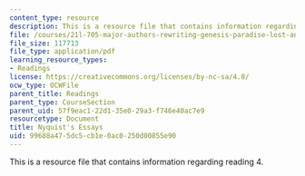 ```yaml
---
content_type: resource
description: This is a resource file that contains information regarding reading 4.
file: /courses/21l-705-major-authors-rewriting-genesis-paradise-lost-and-twentieth-century-fantasy-spring-2009/99688a475dc5cb1e0ac0250d00855e90_MIT21L_705S09_read04.pdf
file_size: 117713
file_type: application/pdf
learning_resource_types:
- Readings
license: https://creativecommons.org/licenses/by-nc-sa/4.0/
ocw_type: OCWFile
parent_title: Readings
parent_type: CourseSection
parent_uid: 57f9eac1-22d1-35e0-29a3-f746e40ac7e9
resourcetype: Document
title: Nyquist's Essays
uid: 99688a47-5dc5-cb1e-0ac0-250d00855e90
---
```

This is a resource file that contains information regarding reading 4.